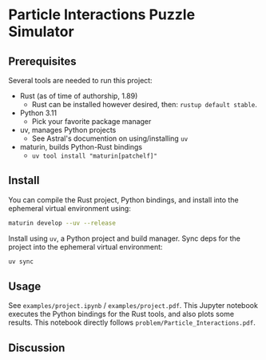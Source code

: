 # Particle Interactions Puzzle Simulator

## Prerequisites
Several tools are needed to run this project:

* Rust (as of time of authorship, 1.89)
  * Rust can be installed however desired, then: `rustup default stable`.
* Python 3.11
  * Pick your favorite package manager
* uv, manages Python projects
  * See Astral's documention on using/installing `uv`
* maturin, builds Python-Rust bindings
  * `uv tool install "maturin[patchelf]"`

## Install
You can compile the Rust project, Python bindings, and install into the ephemeral
virtual environment using:

```bash
maturin develop --uv --release
```

Install using `uv`, a Python project and build manager.
Sync deps for the project into the ephemeral virtual environment:

```bash
uv sync
```

## Usage
See `examples/project.ipynb` / `examples/project.pdf`. This Jupyter notebook executes
the Python bindings for the Rust tools, and also plots some results. This notebook
directly follows `problem/Particle_Interactions.pdf`.

## Discussion
